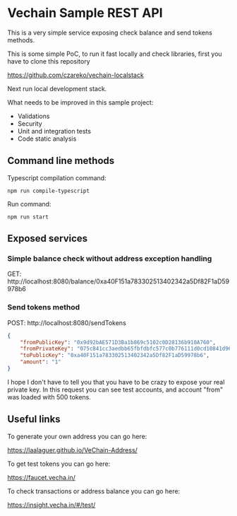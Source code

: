 # Vechain Sample REST API

This is a very simple service exposing check balance and send tokens methods.

This is some simple PoC, to run it fast locally and check libraries, first you have to clone this repository

https://github.com/czareko/vechain-localstack

Next run local development stack.

What needs to be improved in this sample project:
- Validations
- Security
- Unit and integration tests
- Code static analysis

## Command line methods

Typescript compilation command:

```
npm run compile-typescript
```

Run command:

```
npm run start
```

## Exposed services

### Simple balance check without address exception handling

GET:  http://localhost:8080/balance/0xa40F151a783302513402342a5Df82F1aD59978b6

### Send tokens method

POST: http://localhost:8080/sendTokens

```json
{
	"fromPublicKey": "0x9d92bAE571D3Ba1b869c5102c0D28136b910A760",
	"fromPrivateKey": "075c841cc3aedbb65fbfdbfc577c0b776111d0cd10841d96eb8def988282ed6c",
	"toPublicKey": "0xa40F151a783302513402342a5Df82F1aD59978b6",
	"amount": "1"
}
```
I hope I don't have to tell you that you have to be crazy to expose your real private key.
In this request you can see test accounts, and account "from" was loaded with 500 tokens.

## Useful links

To generate your own address you can go here:

https://laalaguer.github.io/VeChain-Address/

To get test tokens you can go here:

https://faucet.vecha.in/

To check transactions or address balance you can go here:

https://insight.vecha.in/#/test/


